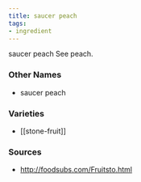 ```yaml
---
title: saucer peach
tags:
- ingredient
---
```

saucer peach See peach.

### Other Names

* saucer peach

### Varieties

* [[stone-fruit]]

### Sources
* http://foodsubs.com/Fruitsto.html
